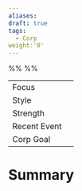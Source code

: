 ```yaml
---
aliases: 
draft: true
tags:
  - Corp
weight:'0'
---
```

%%
%%

|                                          |     |
| ---------------------------------------- | --- |
| <span class="leftTH">Focus</span>        |     |
| <span class="leftTH">Style</span>        |     |
| <span class="leftTH">Strength</span>     |     |
| <span class="leftTH">Recent Event</span> |     |
| <span class="leftTH">Corp Goal</span>    |     |

# Summary
